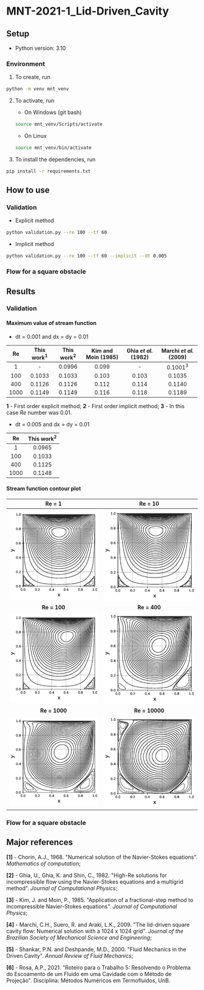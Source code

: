 # MNT-2021-1_Lid-Driven_Cavity

## Setup

- Python version: 3.10

### Environment

1. To create, run

```bash
python -m venv mnt_venv
```
2. To activate, run

    - On Windows (git bash)
    ```bash
    source mnt_venv/Scripts/activate
    ```
    
    - On Linux
    ```bash
    source mnt_venv/bin/activate
    ```

3. To install the dependencies, run

```bash
pip install -r requirements.txt
```

## How to use

### Validation

- Explicit method

```bash
python validation.py --re 100 --tf 60
```

- Implicit method

```bash
python validation.py --re 100 --tf 60 --implicit --dt 0.005
```

### Flow for a square obstacle

## Results

### Validation

#### Maximum value of stream function

- dt = 0.001 and dx = dy = 0.01

|  Re  | This work<sup>1</sup> | This work<sup>2</sup> | Kim and Moin (1985) | Ghia *et al.* (1982) | Marchi *et al.* (2009) |
|:----:|:---------------------:|:---------------------:|:-------------------:|:--------------------:|:----------------------:|
|   1  |           -           |         0.0996        |        0.099        |           -          |   0.1001<sup>3</sup>   |
|  100 |         0.1033        |         0.1033        |        0.103        |         0.103        |         0.1035         |
|  400 |         0.1126        |         0.1126        |        0.112        |         0.114        |         0.1140         |
| 1000 |         0.1149        |         0.1149        |        0.116        |         0.118        |         0.1189         |

**1** - First order explicit method; **2** - First order implicit method; **3** - In this case *Re* number was 0.01.

- dt = 0.005 and dx = dy = 0.01

|  Re  | This work<sup>2</sup> |
|:----:|:---------------------:|
|   1  |         0.0965        |
|  100 |         0.1033        |
|  400 |         0.1125        |
| 1000 |         0.1148        |

#### Stream function contour plot

|              **Re = 1**              |              **Re = 10**              |
|:------------------------------------:|:-------------------------------------:|
|   ![](images/implicit/Re_1_imp.png)  |   ![](images/implicit/Re_10_imp.png)  |
|             **Re = 100**             |              **Re = 400**             |
|  ![](images/implicit/Re_100_imp.png) |  ![](images/implicit/Re_400_imp.png)  |
|             **Re = 1000**            |             **Re = 10000**            |
| ![](images/implicit/Re_1000_imp.png) | ![](images/implicit/Re_10000_imp.png) |

### Flow for a square obstacle

## Major references

**[1]** - Chorin, A.J., 1968. "Numerical solution of the Navier-Stokes equations". *Mathematics of computation*;

**[2]** - Ghia, U., Ghia, K. and Shin, C., 1982. "High-Re solutions for incompressible flow using the Navier-Stokes equations and
a multigrid method". *Journal of Computational Physics*;

**[3]** - Kim, J. and Moin, P., 1985. "Application of a fractional-step method to incompressible Navier-Stokes equations". *Journal of Computational Physics*;

**[4]** - Marchi, C.H., Suero, R. and Araki, L.K., 2009. "The lid-driven square cavity flow: Numerical solution with a 1024 x
1024 grid". *Journal of the Brazilian Society of Mechanical Science and Engineering*;

**[5]** - Shankar, P.N. and Deshpande, M.D., 2000. "Fluid Mechanics in the Driven Cavity". *Annual Review of Fluid Mechanics*;

**[6]** - Rosa, A.P., 2021. "Roteiro para o Trabalho 5: Resolvendo o Problema do Escoamento de um Fluido em uma Cavidade com o Método de Projeção". Disciplina: Métodos Numéricos em Termofluidos, UnB.